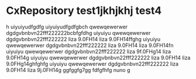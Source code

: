 # CxRepository test1jkhjkhj test4

h
uiyuiyudfgdfg uiyuiyudfgdfgbch
qwewqewerwer dgdgvbnbvn22fff222222bcbfgfdhg
uiyuiyu qwewqewerwer dgdgvbnbvn22fff222222 liza 9.0FH14 liza 9.0FH14ffghg
uiyuiyu qwewqewerwer dgdgvbnbvn22fff222222 liza 9.0FH14 liza 9.0FH14fn
uiyuiyu qwewqewerwer dgdgvbnbvn22fff222222 liza 9f.0FHg14 liza 9.0FH14g
uiyuiyu qwewqewerwer dgdgvbnbvn22fff222222 liza 9.0FH14 liza 9.0FHg14ghfghfg
uiyuiyu qwewqewerwer dgdgvbnbvn22fff222222 liza 9.0FH14 liza 9j.0FH14g
ggfggfg7gg
fdfgfhfg
nuno  g
